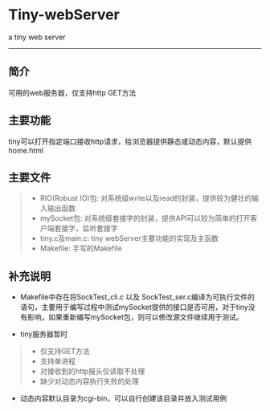 # Tiny-webServer
a tiny web server

------

## 简介
可用的web服务器，仅支持http GET方法





## 主要功能
tiny可以打开指定端口接收http请求，给浏览器提供静态或动态内容，默认提供home.html






## 主要文件
> * RIO(Robust IO)包: 对系统级write以及read的封装，提供较为健壮的输入输出函数
> * mySocket包: 对系统级套接字的封装，提供API可以较为简单的打开客户端套接字，监听套接字
> * tiny.c及main.c: tiny webServer主要功能的实现及主函数
> * Makefile: 手写的Makefile



## 补充说明

* Makefile中存在将SockTest_cli.c 以及 SockTest_ser.c编译为可执行文件的语句，主要用于编写过程中测试mySocket提供的接口是否可用，对于tiny没有影响，如果重新编写mySocket包，则可以修改源文件继续用于测试。

* tiny服务器暂时
 >- 仅支持GET方法
 >- 支持单进程
 >- 对接收到的http报头仅读取不处理
 >- 缺少对动态内容执行失败的处理

* 动态内容默认目录为cgi-bin，可以自行创建该目录并放入测试用例
